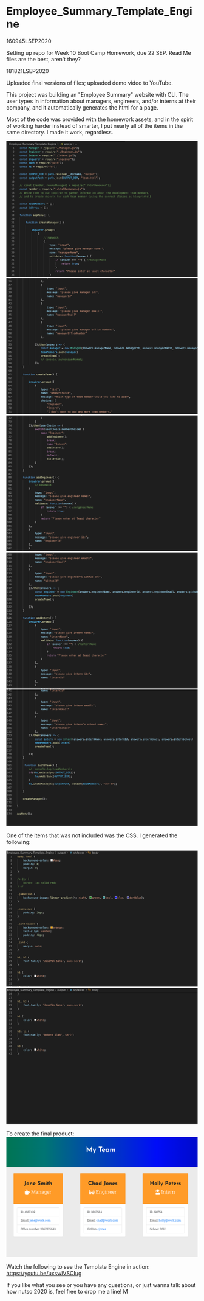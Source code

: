 # Employee_Summary_Template_Engine



160945LSEP2020

Setting up repo for Week 10 Boot Camp Homework, due 22 SEP.  Read Me files are the best, aren't they?  

181821LSEP2020

Uploaded final versions of files; uploaded demo video to YouTube.

This project was building an "Employee Summary" website with CLI.  The user types in information about managers, engineers, and/or interns at their company, and it automatically generates the html for a page.

Most of the code was provided with the homework assets, and in the spirit of working harder instead of smarter, I put nearly all of the items in the same directory.  I made it work, regardless.

![CODE SCREENSHOT](./Screen%20Shots/Emp_Sum_Temp_Eng_01.png)
![CODE SCREENSHOT](./Screen%20Shots/Emp_Sum_Temp_Eng_02.png)
![CODE SCREENSHOT](./Screen%20Shots/Emp_Sum_Temp_Eng_03.png)
![CODE SCREENSHOT](./Screen%20Shots/Emp_Sum_Temp_Eng_04.png)
![CODE SCREENSHOT](./Screen%20Shots/Emp_Sum_Temp_Eng_05.png)

One of the items that was not included was the CSS.  I generated the following:

![CODE SCREENSHOT](./Screen%20Shots/Emp_Sum_Temp_Eng_CSS_01.png)
![CODE SCREENSHOT](./Screen%20Shots/Emp_Sum_Temp_Eng_CSS_02.png)

To create the final product:
![FINAL](./Screen%20Shots/este_final.png)

Watch the following to see the Template Engine in action:
https://youtu.be/uxswlVSCIug

If you like what you see or you have any questions, or just wanna talk about how nutso 2020 is, feel free to drop me a line!
M
